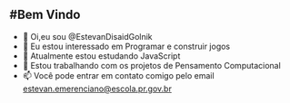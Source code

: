 #Bem Vindo
---

- 👋 Oi,eu sou @EstevanDisaidGolnik
- 👀 Eu estou interessado em Programar e construir jogos
- 🌱 Atualmente estou estudando JavaScript
- 💞️ Estou trabalhando com os projetos de Pensamento Computacional
- 📫 Você pode entrar em contato comigo pelo email estevan.emerenciano@escola.pr.gov.br

<!---
EstevanDisaidGolnik/EstevanDisaidGolnik is a ✨ special ✨ repository because its `README.md` (this file) appears on your GitHub profile.
You can click the Preview link to take a look at your changes.
--->
